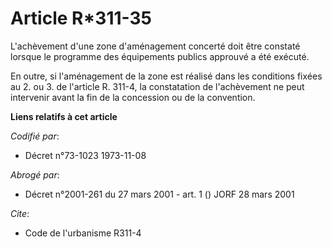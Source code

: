 # Article R*311-35

L'achèvement d'une zone d'aménagement concerté doit être constaté lorsque le programme des équipements publics approuvé a été
exécuté.

En outre, si l'aménagement de la zone est réalisé dans les conditions fixées au 2. ou 3. de l'article R. 311-4, la
constatation de l'achèvement ne peut intervenir avant la fin de la concession ou de la convention.

**Liens relatifs à cet article**

_Codifié par_:

  - Décret n°73-1023 1973-11-08

_Abrogé par_:

  - Décret n°2001-261 du 27 mars 2001 - art. 1 () JORF 28 mars 2001

_Cite_:

  - Code de l'urbanisme R311-4
